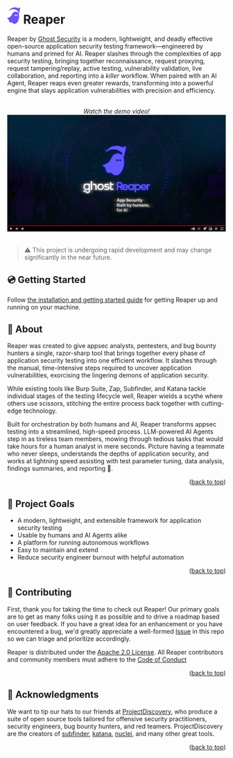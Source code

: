 <a id="readme-top"></a>
<h1><img src="docs/img/logo-reaper-only.png" width="30px"> Reaper</h1>

Reaper by [Ghost Security](https://ghost.security) is a modern, lightweight, and deadly effective open-source application security testing framework—engineered by humans and primed for AI. Reaper slashes through the complexities of app security testing, bringing together reconnaissance, request proxying, request tampering/replay, active testing, vulnerability validation, live collaboration, and reporting into a *killer* workflow. When paired with an AI Agent, Reaper reaps even greater rewards, transforming into a powerful engine that slays application vulnerabilities with precision and efficiency.

<!-- LOGO AND YOUTUBE -->
<br />
<div align="center">
  <i>Watch the demo video!</i><br/>
  <a href="https://www.youtube.com/watch?v=ULpCO1-oDFI"><img src="docs/img/video-thumbnail.png"></a>
  <br /><br />
</div>

> :warning:
> This project is undergoing rapid development and may change significantly in the near future.

## 💿 Getting Started

Follow [the installation and getting started guide](docs/getting_started.md) for getting Reaper up and running on your machine.

## 👻 About

Reaper was created to give appsec analysts, pentesters, and bug bounty hunters a single, razor-sharp tool that brings together every phase of application security testing into one efficient workflow. It slashes through the manual, time-intensive steps required to uncover application vulnerabilities, exorcising the lingering demons of application security.

While existing tools like Burp Suite, Zap, Subfinder, and Katana tackle individual stages of the testing lifecycle well, Reaper wields a scythe where others use scissors, stitching the entire process back together with cutting-edge technology.

Built for orchestration by both humans and AI, Reaper transforms appsec testing into a streamlined, high-speed process. LLM-powered AI Agents step in as tireless team members, mowing through tedious tasks that would take hours for a human analyst in mere seconds. Picture having a teammate who never sleeps, understands the depths of application security, and works at lightning speed assisting with test parameter tuning, data analysis, findings summaries, and reporting 🤤.

<p align="right">(<a href="#readme-top">back to top</a>)</p>

## 🎯 Project Goals

- A modern, lightweight, and extensible framework for application security testing
- Usable by humans and AI Agents alike
- A platform for running autonomous workflows
- Easy to maintain and extend
- Reduce security engineer burnout with helpful automation

<p align="right">(<a href="#readme-top">back to top</a>)</p>

<!-- CONTRIBUTING -->
## 💜 Contributing

First, thank you for taking the time to check out Reaper! Our primary goals are to get as many folks using it as possible and to drive a roadmap based on user feedback.  If you have a great idea for an enhancement or you have encountered a bug, we'd greatly appreciate a well-formed [Issue](https://github.com/ghostsecurity/reaper/issues/new) in this repo so we can triage and prioritize accordingly.

Reaper is distributed under the [Apache 2.0 License](LICENSE). All Reaper contributors and community members must adhere to the [Code of Conduct](CODE_OF_CONDUCT.md)

<p align="right">(<a href="#readme-top">back to top</a>)</p>

<!-- ACKNOWLEDGMENTS -->
## 👏 Acknowledgments

We want to tip our hats to our friends at [ProjectDiscovery](https://github.com/projectdiscovery), who produce a suite of open source tools tailored for offensive security practitioners, security engineers, bug bounty hunters, and red teamers. ProjectDiscovery are the creators of [subfinder](https://github.com/projectdiscovery/subfinder), [katana](https://github.com/projectdiscovery/katana), [nuclei](https://github.com/projectdiscovery/nuclei), and many other great tools.

<p align="right">(<a href="#readme-top">back to top</a>)</p>
